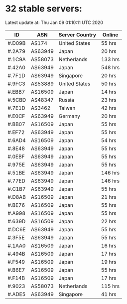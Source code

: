 # 32 stable servers:

Latest update at: Thu Jan 09 01:10:11 UTC 2020

| ID | ASN | Server Country | Online |
| -- | --- | -------------- | ------ |
| #.D09B | AS174 | United States | 55 hrs |
| #.2A79 | AS63949 | Japan | 20 hrs |
| #.1C9A | AS58073 | Netherlands | 133 hrs |
| #.42A0 | AS63949 | Japan | 548 hrs |
| #.7F1D | AS63949 | Singapore | 20 hrs |
| #.9FC3 | AS53889 | United States | 50 hrs |
| #.EBB7 | AS16509 | Japan | 14 hrs |
| #.5CBD | AS48347 | Russia | 23 hrs |
| #.7E1D | AS3462 | Taiwan | 42 hrs |
| #.E0CF | AS63949 | Germany | 20 hrs |
| #.BB07 | AS16509 | Japan | 55 hrs |
| #.EF72 | AS63949 | Japan | 55 hrs |
| #.6AD4 | AS16509 | Japan | 54 hrs |
| #.8E48 | AS63949 | Japan | 55 hrs |
| #.0EBF | AS63949 | Japan | 55 hrs |
| #.975E | AS63949 | Japan | 55 hrs |
| #.51BE | AS63949 | Japan | 146 hrs |
| #.77ED | AS63949 | Japan | 146 hrs |
| #.C1B7 | AS63949 | Japan | 55 hrs |
| #.D8AB | AS16509 | Japan | 21 hrs |
| #.BE76 | AS16509 | Japan | 55 hrs |
| #.A998 | AS16509 | Japan | 55 hrs |
| #.639D | AS16509 | Japan | 22 hrs |
| #.DC6E | AS63949 | Japan | 55 hrs |
| #.3F5E | AS63949 | Japan | 55 hrs |
| #.1AA0 | AS16509 | Japan | 16 hrs |
| #.494B | AS16509 | Japan | 17 hrs |
| #.F549 | AS16509 | Japan | 19 hrs |
| #.B6E7 | AS16509 | Japan | 55 hrs |
| #.F14B | AS16509 | Japan | 17 hrs |
| #.9023 | AS58073 | Netherlands | 115 hrs |
| #.ADE5 | AS63949 | Singapore | 41 hrs |

